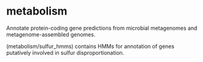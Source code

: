 # metabolism
Annotate protein-coding gene predictions from microbial metagenomes and metagenome-assembled genomes.

(metabolism/sulfur_hmms) contains HMMs for annotation of genes putatively involved in sulfur disproportionation.
